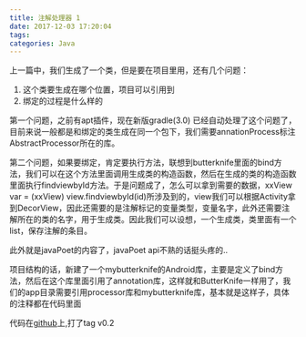 ```yaml
---
title: 注解处理器 1
date: 2017-12-03 17:20:04
tags:
categories: Java
---
```




上一篇中，我们生成了一个类，但是要在项目里用，还有几个问题：

1. 这个类要生成在哪个位置，项目可以引用到
2. 绑定的过程是什么样的

<!--more-->

第一个问题，之前有apt插件，现在新版gradle(3.0)  已经自动处理了这个问题了，目前来说一般都是和绑定的类生成在同一个包下，我们需要annationProcess标注 AbstractProcessor所在的库。

第二个问题，如果要绑定，肯定要执行方法，联想到butterknife里面的bind方法，我们可以在这个方法里面调用生成类的构造函数，然后在生成的类的构造函数里面执行findviewbyId方法。于是问题成了，怎么可以拿到需要的数据，xxView  var = (xxView) view.findviewbyId(id)所涉及到的，view我们可以根据Activity拿到DecorView，因此还需要的是注解标记的变量类型，变量名字，此外还需要注解所在的类的名字，用于生成类。因此我们可以设想，一个生成类，类里面有一个list，保存注解的条目。

此外就是javaPoet的内容了，javaPoet api不熟的话挺头疼的..

项目结构的话，新建了一个mybutterknife的Android库，主要是定义了bind方法，然后在这个库里面引用了annotation库，这样就和ButterKnife一样用了，我们的app目录需要引用processor库和mybutterknife库，基本就是这样子，具体的注释都在代码里面



代码在[github](https://github.com/nangonghuang/AnnotationProcess)上,打了tag v0.2


